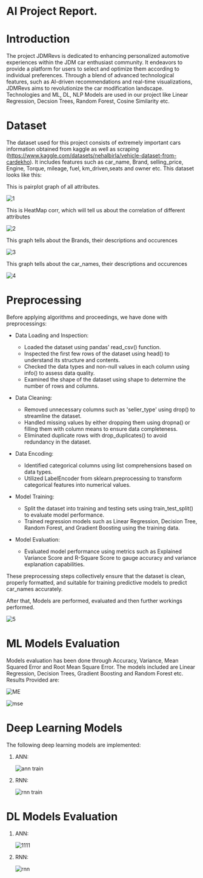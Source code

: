 # AI Project Report.

# Introduction

The project JDMRevs is dedicated to enhancing personalized automotive experiences within the JDM car enthusiast community. It endeavors to provide a platform for users to select and optimize them according to individual preferences. Through a blend of advanced technological features, such as AI-driven recommendations and real-time visualizations, JDMRevs aims to revolutionize the car modification landscape.
Technologies and ML, DL, NLP Models are used in our project like Linear Regression, Decsion Trees, Random Forest, Cosine Similarity etc.

# Dataset

The dataset used for this project consists of extremely important cars information obtained from kaggle as well as scraping (https://www.kaggle.com/datasets/nehalbirla/vehicle-dataset-from-cardekho). It includes features such as car_name, Brand, selling_price, Engine, Torque, mileage, fuel, km_driven,seats and owner etc. This dataset looks like this:

This is pairplot graph of all attributes.

![1](https://github.com/TahaSaqib1/AI/assets/113784961/a3548205-a9e9-40d2-911c-2684f1909081)

This is HeatMap corr, which will tell us about the correlation of different attributes

![2](https://github.com/TahaSaqib1/AI/assets/113784961/8ca2fc0b-eedd-421d-9ada-67549f341755)

This graph tells about the Brands, their descriptions and occurences

![3](https://github.com/TahaSaqib1/AI/assets/113784961/7dad8272-7739-4446-8b50-70e395049e4d)

This graph tells about the car_names, their descriptions and occurences

![4](https://github.com/TahaSaqib1/AI/assets/113784961/d8e8c2e6-37f3-46e9-9b8a-3eb0e2de0e08)

# Preprocessing

Before applying algorithms and proceedings, we have done with preprocessings:
- Data Loading and Inspection:
  - Loaded the dataset using pandas' read_csv() function.
  - Inspected the first few rows of the dataset using head() to understand its structure and contents.
  - Checked the data types and non-null values in each column using info() to assess data quality.
  - Examined the shape of the dataset using shape to determine the number of rows and columns.
    
- Data Cleaning:
  - Removed unnecessary columns such as 'seller_type' using drop() to streamline the dataset.
  - Handled missing values by either dropping them using dropna() or filling them with column means to ensure data completeness.
  - Eliminated duplicate rows with drop_duplicates() to avoid redundancy in the dataset.
    
- Data Encoding:
  - Identified categorical columns using list comprehensions based on data types.
  - Utilized LabelEncoder from sklearn.preprocessing to transform categorical features into numerical values.
    
- Model Training:
  - Split the dataset into training and testing sets using train_test_split() to evaluate model performance.
  - Trained regression models such as Linear Regression, Decision Tree, Random Forest, and Gradient Boosting using the training data.
    
- Model Evaluation:
  - Evaluated model performance using metrics such as Explained Variance Score and R-Square Score to gauge accuracy and variance explanation capabilities.
    
These preprocessing steps collectively ensure that the dataset is clean, properly formatted, and suitable for training predictive models to predict car_names accurately.

After that, Models are performed, evaluated and then further workings performed.

![5](https://github.com/TahaSaqib1/AI/assets/113784961/4421c3a0-1756-4b65-94ad-8b09c198da16)

# ML Models Evaluation

Models evaluation has been done through Accuracy, Variance, Mean Squared Error and Root Mean Square Error. The models included are Linear Regression, Decision Trees, Gradient Boosting and Random Forest etc.
Results Provided are: 

![ME](https://github.com/TahaSaqib1/AI/assets/113784961/73da7fe9-0e0f-4ab7-b352-f736a3da8c25)

![mse](https://github.com/TahaSaqib1/AI/assets/113784961/c4df2035-199b-4b56-9d1b-a15e872d1d7d)

# Deep Learning Models
The following deep learning models are implemented:
1) ANN:
   
   ![ann train](https://github.com/TahaSaqib1/AI/assets/113784961/32fa1d8e-1df4-44c7-a48d-4adf15d27fea)
   

3) RNN:
   
   ![rnn train](https://github.com/TahaSaqib1/AI/assets/113784961/05883c02-e8d7-487d-8866-3f77a8272c8e)
   

# DL Models Evaluation
1) ANN:
   
   ![1111](https://github.com/TahaSaqib1/AI/assets/113784961/54f53af5-729f-48e7-8e61-a9b53f50f0ad)
   
2) RNN:
   
   ![rnn](https://github.com/TahaSaqib1/AI/assets/113784961/592566b8-5949-4dc7-a81a-4f8a4293aa53)
   

   


